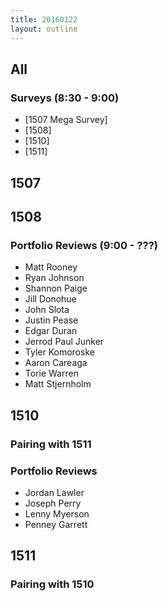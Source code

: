 ```yaml
---
title: 20160122
layout: outline
---
```


## All

### Surveys (8:30 - 9:00)
* [1507 Mega Survey]
* [1508]
* [1510]
* [1511]

## 1507

## 1508

### Portfolio Reviews (9:00 - ???)

* Matt Rooney
* Ryan Johnson
* Shannon Paige
* Jill Donohue
* John Slota
* Justin Pease
* Edgar Duran
* Jerrod Paul Junker
* Tyler Komoroske
* Aaron Careaga
* Torie Warren
* Matt Stjernholm

## 1510

### Pairing with 1511

### Portfolio Reviews

* Jordan Lawler
* Joseph Perry
* Lenny Myerson
* Penney Garrett

## 1511

### Pairing with 1510
